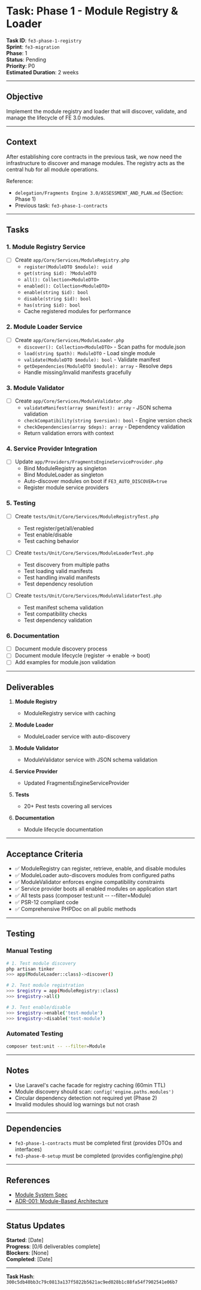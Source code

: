 # Task: Phase 1 - Module Registry & Loader

**Task ID**: `fe3-phase-1-registry`  
**Sprint**: `fe3-migration`  
**Phase**: 1  
**Status**: Pending  
**Priority**: P0  
**Estimated Duration**: 2 weeks

---

## Objective

Implement the module registry and loader that will discover, validate, and manage the lifecycle of FE 3.0 modules.

---

## Context

After establishing core contracts in the previous task, we now need the infrastructure to discover and manage modules. The registry acts as the central hub for all module operations.

Reference:
- `delegation/Fragments Engine 3.0/ASSESSMENT_AND_PLAN.md` (Section: Phase 1)
- Previous task: `fe3-phase-1-contracts`

---

## Tasks

### 1. Module Registry Service
- [ ] Create `app/Core/Services/ModuleRegistry.php`
  - `register(ModuleDTO $module): void`
  - `get(string $id): ?ModuleDTO`
  - `all(): Collection<ModuleDTO>`
  - `enabled(): Collection<ModuleDTO>`
  - `enable(string $id): bool`
  - `disable(string $id): bool`
  - `has(string $id): bool`
  - Cache registered modules for performance

### 2. Module Loader Service
- [ ] Create `app/Core/Services/ModuleLoader.php`
  - `discover(): Collection<ModuleDTO>` - Scan paths for module.json
  - `load(string $path): ModuleDTO` - Load single module
  - `validate(ModuleDTO $module): bool` - Validate manifest
  - `getDependencies(ModuleDTO $module): array` - Resolve deps
  - Handle missing/invalid manifests gracefully

### 3. Module Validator
- [ ] Create `app/Core/Services/ModuleValidator.php`
  - `validateManifest(array $manifest): array` - JSON schema validation
  - `checkCompatibility(string $version): bool` - Engine version check
  - `checkDependencies(array $deps): array` - Dependency validation
  - Return validation errors with context

### 4. Service Provider Integration
- [ ] Update `app/Providers/FragmentsEngineServiceProvider.php`
  - Bind ModuleRegistry as singleton
  - Bind ModuleLoader as singleton
  - Auto-discover modules on boot if `FE3_AUTO_DISCOVER=true`
  - Register module service providers

### 5. Testing
- [ ] Create `tests/Unit/Core/Services/ModuleRegistryTest.php`
  - Test register/get/all/enabled
  - Test enable/disable
  - Test caching behavior
  
- [ ] Create `tests/Unit/Core/Services/ModuleLoaderTest.php`
  - Test discovery from multiple paths
  - Test loading valid manifests
  - Test handling invalid manifests
  - Test dependency resolution

- [ ] Create `tests/Unit/Core/Services/ModuleValidatorTest.php`
  - Test manifest schema validation
  - Test compatibility checks
  - Test dependency validation

### 6. Documentation
- [ ] Document module discovery process
- [ ] Document module lifecycle (register → enable → boot)
- [ ] Add examples for module.json validation

---

## Deliverables

1. **Module Registry**
   - ModuleRegistry service with caching

2. **Module Loader**
   - ModuleLoader service with auto-discovery

3. **Module Validator**
   - ModuleValidator service with JSON schema validation

4. **Service Provider**
   - Updated FragmentsEngineServiceProvider

5. **Tests**
   - 20+ Pest tests covering all services

6. **Documentation**
   - Module lifecycle documentation

---

## Acceptance Criteria

- ✅ ModuleRegistry can register, retrieve, enable, and disable modules
- ✅ ModuleLoader auto-discovers modules from configured paths
- ✅ ModuleValidator enforces engine compatibility constraints
- ✅ Service provider boots all enabled modules on application start
- ✅ All tests pass (composer test:unit -- --filter=Module)
- ✅ PSR-12 compliant code
- ✅ Comprehensive PHPDoc on all public methods

---

## Testing

### Manual Testing
```bash
# 1. Test module discovery
php artisan tinker
>>> app(ModuleLoader::class)->discover()

# 2. Test module registration
>>> $registry = app(ModuleRegistry::class)
>>> $registry->all()

# 3. Test enable/disable
>>> $registry->enable('test-module')
>>> $registry->disable('test-module')
```

### Automated Testing
```bash
composer test:unit -- --filter=Module
```

---

## Notes

- Use Laravel's cache facade for registry caching (60min TTL)
- Module discovery should scan: `config('engine.paths.modules')`
- Circular dependency detection not required yet (Phase 2)
- Invalid modules should log warnings but not crash

---

## Dependencies

- `fe3-phase-1-contracts` must be completed first (provides DTOs and interfaces)
- `fe3-phase-0-setup` must be completed (provides config/engine.php)

---

## References

- [Module System Spec](../../Fragments%20Engine%203.0/fragments_engine_v_3_spec_prd_adrs_and_quickstart.md#3-high-level-architecture)
- [ADR-001: Module-Based Architecture](../../../docs/fragments-engine-v3/adr/ADR-001-module-based-architecture.md)

---

## Status Updates

**Started**: [Date]  
**Progress**: [0/6 deliverables complete]  
**Blockers**: [None]  
**Completed**: [Date]

---

**Task Hash**: `300c5db40bb3c79c0813a137f5822b5621ac9ed028b1c88fa54f7902541e06b7`

